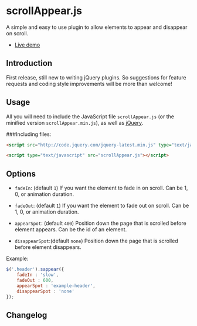 # scrollAppear.js

A simple and easy to use plugin to allow elements to appear and disappear on scroll.

- [Live demo](http://hacks.jchui.me/scrollAppear/)

## Introduction
First release, still new to writing jQuery plugins. So suggestions for feature requests and coding style improvements will be more than welcome!

## Usage
All you will need to include the JavaScript file `scrollAppear.js` (or the minified version `scrollAppear.min.js`), as well as [jQuery](http://jquery.com/).

###Including files:
```html
<script src="http://code.jquery.com/jquery-latest.min.js" type="text/javascript"></script>

<script type="text/javascript" src="scrollAppear.js"></script>
```

## Options

- `fadeIn`: (default `1`) If you want the element to fade in on scroll. Can be 1, 0, or animation duration.

- `fadeOut`: (default `1`) If you want the element to fade out on scroll. Can be 1, 0, or animation duration.

- `appearSpot`: (default `400`) Position down the page that is scrolled before element appears. Can be the id of an element.

- `disappearSpot`:(default `none`) Position down the page that is scrolled before element disappears.

Example: 
```javascript
$('.header').sappear({
    fadeIn : 'slow',
    fadeOut : 600,
    appearSpot : 'example-header',
    disappearSpot : 'none'
});
```

## Changelog